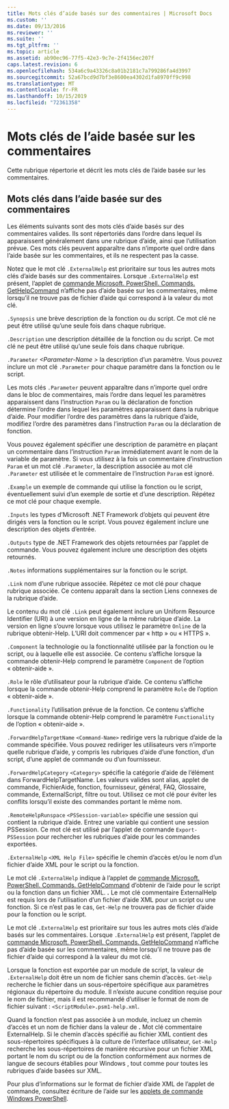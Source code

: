 ```yaml
---
title: Mots clés d’aide basés sur des commentaires | Microsoft Docs
ms.custom: ''
ms.date: 09/13/2016
ms.reviewer: ''
ms.suite: ''
ms.tgt_pltfrm: ''
ms.topic: article
ms.assetid: ab90ec96-77f5-42e3-9c7e-2f4156ec207f
caps.latest.revision: 6
ms.openlocfilehash: 534a6c9a43326c8a01b2181c7a799286fa4d3997
ms.sourcegitcommit: 52a67bcd9d7bf3e8600ea4302d1fa8970ff9c998
ms.translationtype: MT
ms.contentlocale: fr-FR
ms.lasthandoff: 10/15/2019
ms.locfileid: "72361358"
---
```

# <a name="comment-based-help-keywords"></a>Mots clés de l’aide basée sur les commentaires

Cette rubrique répertorie et décrit les mots clés de l’aide basée sur les commentaires.

## <a name="keywords-in-comment-based-help"></a>Mots clés dans l’aide basée sur des commentaires

Les éléments suivants sont des mots clés d’aide basés sur des commentaires valides. Ils sont répertoriés dans l’ordre dans lequel ils apparaissent généralement dans une rubrique d’aide, ainsi que l’utilisation prévue. Ces mots clés peuvent apparaître dans n’importe quel ordre dans l’aide basée sur les commentaires, et ils ne respectent pas la casse.

Notez que le mot clé `.ExternalHelp` est prioritaire sur tous les autres mots clés d’aide basés sur des commentaires. Lorsque `.ExternalHelp` est présent, l’applet de [commande Microsoft. PowerShell. Commands. GetHelpCommand](/dotnet/api/Microsoft.PowerShell.Commands.gethelpcommand) n’affiche pas d’aide basée sur les commentaires, même lorsqu’il ne trouve pas de fichier d’aide qui correspond à la valeur du mot clé.

`.Synopsis` une brève description de la fonction ou du script. Ce mot clé ne peut être utilisé qu’une seule fois dans chaque rubrique.

`.Description` une description détaillée de la fonction ou du script. Ce mot clé ne peut être utilisé qu’une seule fois dans chaque rubrique.

`.Parameter` *\<Parameter-Name >* la description d’un paramètre. Vous pouvez inclure un mot clé `.Parameter` pour chaque paramètre dans la fonction ou le script.

Les mots clés `.Parameter` peuvent apparaître dans n’importe quel ordre dans le bloc de commentaires, mais l’ordre dans lequel les paramètres apparaissent dans l’instruction `Param` ou la déclaration de fonction détermine l’ordre dans lequel les paramètres apparaissent dans la rubrique d’aide. Pour modifier l’ordre des paramètres dans la rubrique d’aide, modifiez l’ordre des paramètres dans l’instruction `Param` ou la déclaration de fonction.

Vous pouvez également spécifier une description de paramètre en plaçant un commentaire dans l’instruction `Param` immédiatement avant le nom de la variable de paramètre. Si vous utilisez à la fois un commentaire d’instruction `Param` et un mot clé `.Parameter`, la description associée au mot clé `.Parameter` est utilisée et le commentaire de l’instruction `Param` est ignoré.

`.Example` un exemple de commande qui utilise la fonction ou le script, éventuellement suivi d’un exemple de sortie et d’une description. Répétez ce mot clé pour chaque exemple.

`.Inputs` les types d’Microsoft .NET Framework d’objets qui peuvent être dirigés vers la fonction ou le script. Vous pouvez également inclure une description des objets d’entrée.

`.Outputs` type de .NET Framework des objets retournées par l’applet de commande. Vous pouvez également inclure une description des objets retournés.

`.Notes` informations supplémentaires sur la fonction ou le script.

`.Link` nom d’une rubrique associée. Répétez ce mot clé pour chaque rubrique associée. Ce contenu apparaît dans la section Liens connexes de la rubrique d’aide.

Le contenu du mot clé `.Link` peut également inclure un Uniform Resource Identifier (URI) à une version en ligne de la même rubrique d’aide. La version en ligne s’ouvre lorsque vous utilisez le paramètre `Online` de la rubrique obtenir-Help. L’URI doit commencer par « http » ou « HTTPS ».

`.Component` la technologie ou la fonctionnalité utilisée par la fonction ou le script, ou à laquelle elle est associée. Ce contenu s’affiche lorsque la commande obtenir-Help comprend le paramètre `Component` de l’option « obtenir-aide ».

`.Role` le rôle d’utilisateur pour la rubrique d’aide. Ce contenu s’affiche lorsque la commande obtenir-Help comprend le paramètre `Role` de l’option « obtenir-aide ».

`.Functionality` l’utilisation prévue de la fonction. Ce contenu s’affiche lorsque la commande obtenir-Help comprend le paramètre `Functionality` de l’option « obtenir-aide ».

`.ForwardHelpTargetName` `<Command-Name>` redirige vers la rubrique d’aide de la commande spécifiée. Vous pouvez rediriger les utilisateurs vers n’importe quelle rubrique d’aide, y compris les rubriques d’aide d’une fonction, d’un script, d’une applet de commande ou d’un fournisseur.

`.ForwardHelpCategory` `<Category>` spécifie la catégorie d’aide de l’élément dans ForwardHelpTargetName. Les valeurs valides sont alias, applet de commande, FichierAide, fonction, fournisseur, général, FAQ, Glossaire, commande, ExternalScript, filtre ou tout. Utilisez ce mot clé pour éviter les conflits lorsqu’il existe des commandes portant le même nom.

`.RemoteHelpRunspace` `<PSSession-variable>` spécifie une session qui contient la rubrique d’aide. Entrez une variable qui contient une session PSSession. Ce mot clé est utilisé par l’applet de commande `Export-PSSession` pour rechercher les rubriques d’aide pour les commandes exportées.

`.ExternalHelp` `<XML Help File>` spécifie le chemin d’accès et/ou le nom d’un fichier d’aide XML pour le script ou la fonction.

Le mot clé `.ExternalHelp` indique à l’applet de [commande Microsoft. PowerShell. Commands. GetHelpCommand](/dotnet/api/Microsoft.PowerShell.Commands.gethelpcommand) d’obtenir de l’aide pour le script ou la fonction dans un fichier XML. **.** Le mot clé commentaire ExternalHelp est requis lors de l’utilisation d’un fichier d’aide XML pour un script ou une fonction. Si ce n’est pas le cas, `Get-Help` ne trouvera pas de fichier d’aide pour la fonction ou le script.

Le mot clé `.ExternalHelp` est prioritaire sur tous les autres mots clés d’aide basés sur les commentaires. Lorsque `.ExternalHelp` est présent, l’applet de [commande Microsoft. PowerShell. Commands. GetHelpCommand](/dotnet/api/Microsoft.PowerShell.Commands.gethelpcommand) n’affiche pas d’aide basée sur les commentaires, même lorsqu’il ne trouve pas de fichier d’aide qui correspond à la valeur du mot clé.

Lorsque la fonction est exportée par un module de script, la valeur de `.ExternalHelp` doit être un nom de fichier sans chemin d’accès. `Get-Help` recherche le fichier dans un sous-répertoire spécifique aux paramètres régionaux du répertoire du module. Il n’existe aucune condition requise pour le nom de fichier, mais il est recommandé d’utiliser le format de nom de fichier suivant : `<ScriptModule>.psm1-help.xml`.

Quand la fonction n’est pas associée à un module, incluez un chemin d’accès et un nom de fichier dans la valeur de **.** Mot clé commentaire ExternalHelp. Si le chemin d’accès spécifié au fichier XML contient des sous-répertoires spécifiques à la culture de l’interface utilisateur, `Get-Help` recherche les sous-répertoires de manière récursive pour un fichier XML portant le nom du script ou de la fonction conformément aux normes de langue de secours établies pour Windows , tout comme pour toutes les rubriques d’aide basées sur XML.

Pour plus d’informations sur le format de fichier d’aide XML de l’applet de commande, consultez écriture de l’aide sur les [applets de commande Windows PowerShell](./writing-help-for-windows-powershell-cmdlets.md).